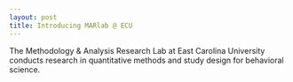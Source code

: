```yaml
---
layout: post
title: Introducing MARlab @ ECU
---
```


The Methodology & Analysis Research Lab at East Carolina University conducts research in quantitative methods and study design for behavioral science.
